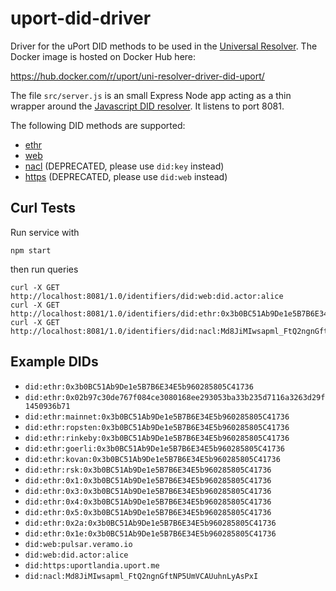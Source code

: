 # uport-did-driver

Driver for the uPort DID methods to be used in the [Universal Resolver](https://github.com/decentralized-identity/universal-resolver). The Docker image is hosted on Docker Hub here:

<https://hub.docker.com/r/uport/uni-resolver-driver-did-uport/>

The file `src/server.js` is an small Express Node app acting as a thin wrapper around the [Javascript DID resolver](https://github.com/decentralized-identity/did-resolver). It listens to port 8081.

The following DID methods are supported:

* [ethr](https://github.com/decentralized-identity/ethr-did-resolver)
* [web](https://github.com/decentralized-identity/web-did-resolver)
* [nacl](https://github.com/uport-project/nacl-did) (DEPRECATED, please use `did:key` instead)
* [https](https://github.com/decentralized-identity/web-did-resolver) (DEPRECATED, please use `did:web` instead)

## Curl Tests

Run service with 
```
npm start
```

then run queries

```
curl -X GET http://localhost:8081/1.0/identifiers/did:web:did.actor:alice
curl -X GET http://localhost:8081/1.0/identifiers/did:ethr:0x3b0BC51Ab9De1e5B7B6E34E5b960285805C41736
curl -X GET http://localhost:8081/1.0/identifiers/did:nacl:Md8JiMIwsapml_FtQ2ngnGftNP5UmVCAUuhnLyAsPxI
```

## Example DIDs

* `did:ethr:0x3b0BC51Ab9De1e5B7B6E34E5b960285805C41736`
* `did:ethr:0x02b97c30de767f084ce3080168ee293053ba33b235d7116a3263d29f1450936b71`
* `did:ethr:mainnet:0x3b0BC51Ab9De1e5B7B6E34E5b960285805C41736`
* `did:ethr:ropsten:0x3b0BC51Ab9De1e5B7B6E34E5b960285805C41736`
* `did:ethr:rinkeby:0x3b0BC51Ab9De1e5B7B6E34E5b960285805C41736`
* `did:ethr:goerli:0x3b0BC51Ab9De1e5B7B6E34E5b960285805C41736`
* `did:ethr:kovan:0x3b0BC51Ab9De1e5B7B6E34E5b960285805C41736`
* `did:ethr:rsk:0x3b0BC51Ab9De1e5B7B6E34E5b960285805C41736`
* `did:ethr:0x1:0x3b0BC51Ab9De1e5B7B6E34E5b960285805C41736`
* `did:ethr:0x3:0x3b0BC51Ab9De1e5B7B6E34E5b960285805C41736`
* `did:ethr:0x4:0x3b0BC51Ab9De1e5B7B6E34E5b960285805C41736`
* `did:ethr:0x5:0x3b0BC51Ab9De1e5B7B6E34E5b960285805C41736`
* `did:ethr:0x2a:0x3b0BC51Ab9De1e5B7B6E34E5b960285805C41736`
* `did:ethr:0x1e:0x3b0BC51Ab9De1e5B7B6E34E5b960285805C41736`
* `did:web:pulsar.veramo.io`
* `did:web:did.actor:alice`
* `did:https:uportlandia.uport.me`
* `did:nacl:Md8JiMIwsapml_FtQ2ngnGftNP5UmVCAUuhnLyAsPxI`
